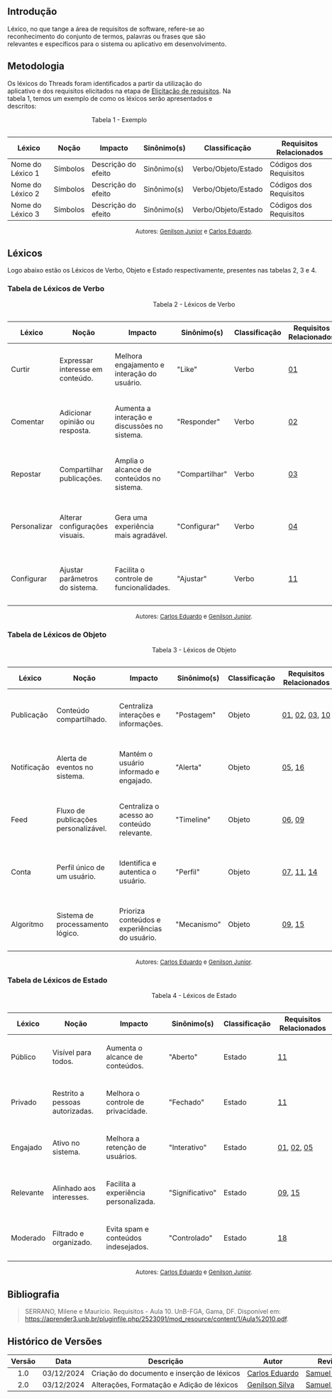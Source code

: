 ## Introdução

Léxico, no que tange a área de requisitos de software, refere-se ao reconhecimento do conjunto de termos, palavras ou frases que são relevantes e específicos para o sistema ou aplicativo em desenvolvimento.

## Metodologia

Os léxicos do Threads foram identificados a partir da utilização do aplicativo e dos requisitos elicitados na etapa de <a href="../../Elicitacao/tecnicas/requisitoselicitados">Elicitação de requisitos</a>. Na tabela 1, temos um exemplo de como os léxicos serão apresentados e descritos:



<div style="text-align: center">
<p>Tabela 1 - Exemplo</p>
</div>
<div style="display: table; margin: auto;">

| **Léxico**       | **Noção**                          | **Impacto**                                   | **Sinônimo(s)**    | **Classificação** | **Requisitos Relacionados**                                                                                  | **Elaborado por** |
|------------------|------------------------------------|-----------------------------------------------|--------------------|--------------------|-------------------------------------------------------------------------------------------------------------|-------------------|
| Nome do Léxico 1          | Símbolos               | Descrição do efeito              | Sinônimo(s)          | Verbo/Objeto/Estado             | Códigos dos Requisitos                                             | Nome do Autor |
| Nome do Léxico 2          | Símbolos               | Descrição do efeito              | Sinônimo(s)          | Verbo/Objeto/Estado             | Códigos dos Requisitos                                             | Nome do Autor |
| Nome do Léxico 3          | Símbolos               | Descrição do efeito              | Sinônimo(s)          | Verbo/Objeto/Estado             | Códigos dos Requisitos                                             | Nome do Autor |

<font size="2"><p style="text-align: center">Autores: [Genilson Junior](https://github.com/GenilsonJrs) e [Carlos Eduardo](https://github.com/dudupaz). </a>
</font>


## Léxicos

Logo abaixo estão os Léxicos de Verbo, Objeto e Estado respectivamente, presentes nas tabelas 2, 3 e 4.

### Tabela de Léxicos de Verbo

<div style="text-align: center">
<p>Tabela 2 - Léxicos de Verbo</p>
</div>
<div style="display: table; margin: auto;">

| **Léxico**       | **Noção**                          | **Impacto**                                   | **Sinônimo(s)**    | **Classificação** | **Requisitos Relacionados**                                                                                  | **Elaborado por** |
|------------------|------------------------------------|-----------------------------------------------|--------------------|--------------------|-------------------------------------------------------------------------------------------------------------|-------------------|
| Curtir           | Expressar interesse em conteúdo.  | Melhora engajamento e interação do usuário.  | "Like"            | Verbo              | <a href="../../Elicitacao/tecnicas/requisitoselicitados">01</a>                                             | <font size="2"><p style="text-align: center">Autores: [Genilson Junior](https://github.com/GenilsonJrs) e [Carlos Eduardo](https://github.com/dudupaz). </a></font> |
| Comentar         | Adicionar opinião ou resposta.    | Aumenta a interação e discussões no sistema. | "Responder"       | Verbo              | <a href="../../Elicitacao/tecnicas/requisitoselicitados">02</a>                                             | <font size="2"><p style="text-align: center">Autores: [Genilson Junior](https://github.com/GenilsonJrs) e [Carlos Eduardo](https://github.com/dudupaz). </a></font> |
| Repostar         | Compartilhar publicações.         | Amplia o alcance de conteúdos no sistema.    | "Compartilhar"    | Verbo              | <a href="../../Elicitacao/tecnicas/requisitoselicitados">03</a>                                             | <font size="2"><p style="text-align: center">Autores: [Genilson Junior](https://github.com/GenilsonJrs) e [Carlos Eduardo](https://github.com/dudupaz). </a></font> |
| Personalizar     | Alterar configurações visuais.    | Gera uma experiência mais agradável.         | "Configurar"      | Verbo              | <a href="../../Elicitacao/tecnicas/requisitoselicitados">04</a>                                             | <font size="2"><p style="text-align: center">Autores: [Genilson Junior](https://github.com/GenilsonJrs) e [Carlos Eduardo](https://github.com/dudupaz). </a></font> |
| Configurar       | Ajustar parâmetros do sistema.    | Facilita o controle de funcionalidades.      | "Ajustar"         | Verbo              | <a href="../../Elicitacao/tecnicas/requisitoselicitados">11</a>                                             | <font size="2"><p style="text-align: center">Autores: [Genilson Junior](https://github.com/GenilsonJrs) e [Carlos Eduardo](https://github.com/dudupaz). </a></font> |

<font size="2"><p style="text-align: center">Autores: [Carlos Eduardo](https://github.com/dudupaz) e [Genilson Junior](https://github.com/GenilsonJrs). </a>
</font>

### Tabela de Léxicos de Objeto

<div style="text-align: center">
<p>Tabela 3 - Léxicos de Objeto</p>
</div>
<div style="display: table; margin: auto;">

| **Léxico**       | **Noção**                          | **Impacto**                                   | **Sinônimo(s)**    | **Classificação** | **Requisitos Relacionados**                                                                                  | **Elaborado por** |
|------------------|------------------------------------|-----------------------------------------------|--------------------|--------------------|-------------------------------------------------------------------------------------------------------------|-------------------|
| Publicação       | Conteúdo compartilhado.           | Centraliza interações e informações.         | "Postagem"        | Objeto             | <a href="../../Elicitacao/tecnicas/requisitoselicitados">01</a>, <a href="../../Elicitacao/tecnicas/requisitoselicitados">02</a>, <a href="../../Elicitacao/tecnicas/requisitoselicitados">03</a>, <a href="../../Elicitacao/tecnicas/requisitoselicitados">10</a> | <font size="2"><p style="text-align: center">Autores: [Genilson Junior](https://github.com/GenilsonJrs) e [Carlos Eduardo](https://github.com/dudupaz). </a></font> |
| Notificação      | Alerta de eventos no sistema.     | Mantém o usuário informado e engajado.       | "Alerta"          | Objeto             | <a href="../../Elicitacao/tecnicas/requisitoselicitados">05</a>, <a href="../../Elicitacao/tecnicas/requisitoselicitados">16</a> | <font size="2"><p style="text-align: center">Autores: [Genilson Junior](https://github.com/GenilsonJrs) e [Carlos Eduardo](https://github.com/dudupaz). </a></font> |
| Feed             | Fluxo de publicações personalizável.| Centraliza o acesso ao conteúdo relevante.  | "Timeline"        | Objeto             | <a href="../../Elicitacao/tecnicas/requisitoselicitados">06</a>, <a href="../../Elicitacao/tecnicas/requisitoselicitados">09</a> | <font size="2"><p style="text-align: center">Autores: [Genilson Junior](https://github.com/GenilsonJrs) e [Carlos Eduardo](https://github.com/dudupaz). </a></font> |
| Conta            | Perfil único de um usuário.       | Identifica e autentica o usuário.            | "Perfil"          | Objeto             | <a href="../../Elicitacao/tecnicas/requisitoselicitados">07</a>, <a href="../../Elicitacao/tecnicas/requisitoselicitados">11</a>, <a href="../../Elicitacao/tecnicas/requisitoselicitados">14</a> | <font size="2"><p style="text-align: center">Autores: [Genilson Junior](https://github.com/GenilsonJrs) e [Carlos Eduardo](https://github.com/dudupaz). </a></font> |
| Algoritmo        | Sistema de processamento lógico.  | Prioriza conteúdos e experiências do usuário.| "Mecanismo"       | Objeto             | <a href="../../Elicitacao/tecnicas/requisitoselicitados">09</a>, <a href="../../Elicitacao/tecnicas/requisitoselicitados">15</a> | <font size="2"><p style="text-align: center">Autores: [Genilson Junior](https://github.com/GenilsonJrs) e [Carlos Eduardo](https://github.com/dudupaz). </a></font> |

<font size="2"><p style="text-align: center">Autores: [Carlos Eduardo](https://github.com/dudupaz) e [Genilson Junior](https://github.com/GenilsonJrs). </a>
</font>

### Tabela de Léxicos de Estado

<div style="text-align: center">
<p>Tabela 4 - Léxicos de Estado</p>
</div>
<div style="display: table; margin: auto;">

| **Léxico**       | **Noção**                          | **Impacto**                                   | **Sinônimo(s)**    | **Classificação** | **Requisitos Relacionados**                                                                                  | **Elaborado por** |
|------------------|------------------------------------|-----------------------------------------------|--------------------|--------------------|-------------------------------------------------------------------------------------------------------------|-------------------|
| Público          | Visível para todos.               | Aumenta o alcance de conteúdos.              | "Aberto"          | Estado             | <a href="../../Elicitacao/tecnicas/requisitoselicitados">11</a>                                             | <font size="2"><p style="text-align: center">Autores: [Genilson Junior](https://github.com/GenilsonJrs) e [Carlos Eduardo](https://github.com/dudupaz). </a></font> |
| Privado          | Restrito a pessoas autorizadas.   | Melhora o controle de privacidade.           | "Fechado"         | Estado             | <a href="../../Elicitacao/tecnicas/requisitoselicitados">11</a>                                             | <font size="2"><p style="text-align: center">Autores: [Genilson Junior](https://github.com/GenilsonJrs) e [Carlos Eduardo](https://github.com/dudupaz). </a></font> |
| Engajado         | Ativo no sistema.                 | Melhora a retenção de usuários.              | "Interativo"      | Estado             | <a href="../../Elicitacao/tecnicas/requisitoselicitados">01</a>, <a href="../../Elicitacao/tecnicas/requisitoselicitados">02</a>, <a href="../../Elicitacao/tecnicas/requisitoselicitados">05</a> | <font size="2"><p style="text-align: center">Autores: [Genilson Junior](https://github.com/GenilsonJrs) e [Carlos Eduardo](https://github.com/dudupaz). </a></font> |
| Relevante        | Alinhado aos interesses.          | Facilita a experiência personalizada.        | "Significativo"   | Estado             | <a href="../../Elicitacao/tecnicas/requisitoselicitados">09</a>, <a href="../../Elicitacao/tecnicas/requisitoselicitados">15</a> | <font size="2"><p style="text-align: center">Autores: [Genilson Junior](https://github.com/GenilsonJrs) e [Carlos Eduardo](https://github.com/dudupaz). </a></font> |
| Moderado         | Filtrado e organizado.            | Evita spam e conteúdos indesejados.          | "Controlado"      | Estado             | <a href="../../Elicitacao/tecnicas/requisitoselicitados">18</a>                                             | <font size="2"><p style="text-align: center">Autores: [Genilson Junior](https://github.com/GenilsonJrs) e [Carlos Eduardo](https://github.com/dudupaz). </a></font> |

<font size="2"><p style="text-align: center">Autores: [Carlos Eduardo](https://github.com/dudupaz) e [Genilson Junior](https://github.com/GenilsonJrs). </a>
</font>


## Bibliografia

> SERRANO, Milene e Maurício. Requisitos - Aula 10. UnB-FGA, Gama, DF. Disponível em: https://aprender3.unb.br/pluginfile.php/2523091/mod_resource/content/1/Aula%2010.pdf.

## Histórico de Versões

| Versão | Data       | Descrição            | Autor                                        | Revisor                                            |
| :----: | ---------- | -------------------- | -------------------------------------------- | -------------------------------------------------- |
|  1.0   | 03/12/2024 | Criação do documento e inserção de léxicos | [Carlos Eduardo](https://github.com/dudupaz) | [Samuel Ribeiro](https://github.com/SamuelRicosta) |
|  2.0   | 03/12/2024 | Alterações, Formatação e Adição de léxicos | [Genilson Silva](https://github.com/GenilsonJrs) | [Samuel Ribeiro](https://github.com/SamuelRicosta) |



